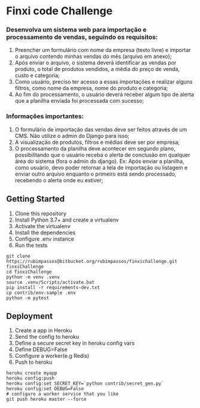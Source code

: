 # Finxi code Challenge

### Desenvolva um sistema web para importação e processamento de vendas, seguindo os requisitos:

1. Preencher um formulário com nome da empresa (texto livre) e importar o arquivo contendo minhas vendas do mês (arquivo em anexo);
2. Após enviar o arquivo, o sistema deverá identificar as vendas por produto, o total de produtos vendidos, a média do preço de venda, custo e categoria;
3. Como usuário, preciso ter acesso a essas importações e realizar alguns filtros, como nome da empresa, nome do produto e categoria;
4. Ao fim do processamento, o usuário deverá receber algum tipo de alerta que a planilha enviada foi processada com sucesso;



### Informações importantes:

1. O formulário de importação das vendas deve ser feitos através de um CMS. Não utilize o admin do Django para isso;
2. A visualização de produtos, filtros e médias deve ser por empresa;
3. O processamento da planilha deve acontecer em segundo plano, possibilitando que o usuário receba o alerta de conclusão em qualquer área do sistema (fora o admin do django). Ex: Após enviar a planilha, como usuário, devo poder retornar a tela de importação ou listagem e enviar outro arquivo enquanto o primeiro está sendo processado, recebendo o alerta onde eu estiver;

## Getting Started

1. Clone this repository
2. Install Python 3.7+ and create a virtualenv
3. Activate the virtualenv
4. Install the dependencies
5. Configure .env instance
6. Run the tests

```console
git clone https://rubimpassos@bitbucket.org/rubimpassos/finxichallenge.git finxiChallenge
cd finxiChallenge
python -m venv .venv
source .venv/Scripts/activate.bat
pip install -r requirements-dev.txt
cp contrib/env-sample .env
python -m pytest
```

## Deployment

1. Create a app in Heroku
2. Send the config to heroku
3. Define a secure secret key in heroku config vars
4. Define DEBUG=False
5. Configure a worker(e.g Redis)
6. Push to heroku

```console
heroku create myapp
heroku config:push
heroku config:set SECRET_KEY=`python contrib/secret_gen.py`
heroku config:set DEBUG=False
# configure a worker service that you like
git push heroku master --force
```